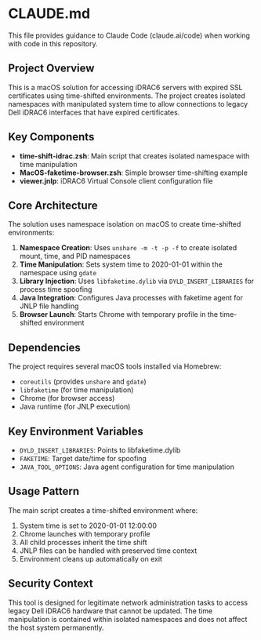 # CLAUDE.md

This file provides guidance to Claude Code (claude.ai/code) when working with code in this repository.

## Project Overview

This is a macOS solution for accessing iDRAC6 servers with expired SSL certificates using time-shifted environments. The project creates isolated namespaces with manipulated system time to allow connections to legacy Dell iDRAC6 interfaces that have expired certificates.

## Key Components

- **time-shift-idrac.zsh**: Main script that creates isolated namespace with time manipulation
- **MacOS-faketime-browser.zsh**: Simple browser time-shifting example
- **viewer.jnlp**: iDRAC6 Virtual Console client configuration file

## Core Architecture

The solution uses namespace isolation on macOS to create time-shifted environments:

1. **Namespace Creation**: Uses `unshare -m -t -p -f` to create isolated mount, time, and PID namespaces
2. **Time Manipulation**: Sets system time to 2020-01-01 within the namespace using `gdate`
3. **Library Injection**: Uses `libfaketime.dylib` via `DYLD_INSERT_LIBRARIES` for process time spoofing
4. **Java Integration**: Configures Java processes with faketime agent for JNLP file handling
5. **Browser Launch**: Starts Chrome with temporary profile in the time-shifted environment

## Dependencies

The project requires several macOS tools installed via Homebrew:

- `coreutils` (provides `unshare` and `gdate`)
- `libfaketime` (for time manipulation)
- Chrome (for browser access)
- Java runtime (for JNLP execution)

## Key Environment Variables

- `DYLD_INSERT_LIBRARIES`: Points to libfaketime.dylib
- `FAKETIME`: Target date/time for spoofing
- `JAVA_TOOL_OPTIONS`: Java agent configuration for time manipulation

## Usage Pattern

The main script creates a time-shifted environment where:

1. System time is set to 2020-01-01 12:00:00
2. Chrome launches with temporary profile
3. All child processes inherit the time shift
4. JNLP files can be handled with preserved time context
5. Environment cleans up automatically on exit

## Security Context

This tool is designed for legitimate network administration tasks to access legacy Dell iDRAC6 hardware that cannot be updated. The time manipulation is contained within isolated namespaces and does not affect the host system permanently.
